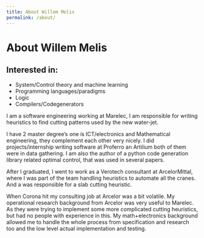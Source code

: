 ```yaml
---
title: About Willem Melis
permalink: /about/
---
```


# About Willem Melis

## Interested in:
- System/Control theory and machine learning
- Programming languages/paradigms
- Logic
- Compilers/Codegenerators

I am a software engineering working at Marelec, I am responsible for writing heuristics to find cutting patterns used by the new water-jet. 

I have 2 master degree’s one is ICT/electronics and Mathematical engineering, they complement each other very nicely. I did projects/internship writing software at Proferro an Artilium both of them were in data gathering. I am also the author of a python code generation library related optimal control, that was used in several papers.

After I graduated, I went to work as a Verotech consultant at ArcelorMittal, where I was part of the team handling heuristics to automate all the cranes. And a was responsible for a slab cutting heuristic.

When Corona hit my consulting job at Arcelor was a bit volatile. My operational research background from Arcelor was very useful to Marelec.  As they were trying to implement some more complicated cutting heuristics, but had no people with experience in this. My math+electronics background allowed me to handle the whole process from specification and research too and the low level actual implementation and testing.
